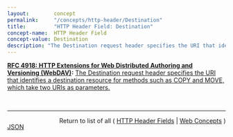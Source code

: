 ```yaml
---
layout:        concept
permalink:     "/concepts/http-header/Destination"
title:         "HTTP Header Field: Destination"
concept-name:  HTTP Header Field
concept-value: Destination
description: "The Destination request header specifies the URI that identifies a destination resource for methods such as COPY and MOVE, which take two URIs as parameters."
---
```


**[RFC 4918: HTTP Extensions for Web Distributed Authoring and Versioning (WebDAV)](/specs/IETF/RFC/4918 "Web Distributed Authoring and Versioning (WebDAV) consists of a set of methods, headers, and content-types ancillary to HTTP/1.1 for the management of resource properties, creation and management of resource collections, URL namespace manipulation, and resource locking (collision avoidance)."):** [The Destination request header specifies the URI that identifies a destination resource for methods such as COPY and MOVE, which take two URIs as parameters.](http://tools.ietf.org/html/rfc4918#section-10.3 "Read documentation for HTTP Header Field &#34;Destination&#34;")

<br/>
<hr/>

<p style="float : left"><a href="./Destination.json" title="JSON representing this particular Web Concept value">JSON</a></p>
<p style="text-align: right">Return to list of all ( <a href="../http-headers">HTTP Header Fields</a> | <a href="../">Web Concepts</a> )</p>
